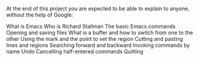 At the end of this project you are expected to be able to explain to anyone, without the help of Google:

What is Emacs
Who is Richard Stallman
The basic Emacs commands
Opening and saving files
What is a buffer and how to switch from one to the other
Using the mark and the point to set the region
Cutting and pasting lines and regions
Searching forward and backward
Invoking commands by name
Undo
Cancelling half-entered commands
Quitting